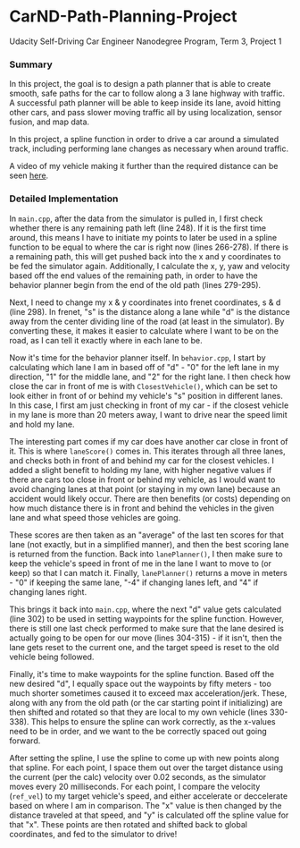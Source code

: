 # CarND-Path-Planning-Project
Udacity Self-Driving Car Engineer Nanodegree Program, Term 3, Project 1

### Summary

In this project, the goal is to design a path planner that is able to create smooth, safe paths for the car to follow along a 3 lane highway with traffic. A successful path planner will be able to keep inside its lane, avoid hitting other cars, and pass slower moving traffic all by using localization, sensor fusion, and map data.

In this project, a spline function in order to drive a car around a simulated track, including performing lane changes as necessary when around traffic.

A video of my vehicle making it further than the required distance can be seen [here](https://www.youtube.com/watch?v=???).








### Detailed Implementation

In `main.cpp`, after the data from the simulator is pulled in, I first check whether there is any remaining path left (line 248). If it is the first time around, this means I have to initiate my points to later be used in a spline function to be equal to where the car is right now (lines 266-278). If there is a remaining path, this will get pushed back into the x and y coordinates to be fed the simulator again. Additionally, I calculate the x, y, yaw and velocity based off the end values of the remaining path, in order to have the behavior planner begin from the end of the old path (lines 279-295).

Next, I need to change my x & y coordinates into frenet coordinates, s & d (line 298). In frenet, "s" is the distance along a lane while "d" is the distance away from the center dividing line of the road (at least in the simulator). By converting these, it makes it easier to calculate where I want to be on the road, as I can tell it exactly where in each lane to be.

Now it's time for the behavior planner itself. In `behavior.cpp`, I start by calculating which lane I am in based off of "d" - "0" for the left lane in my direction, "1" for the middle lane, and "2" for the right lane. I then check how close the car in front of me is with `ClosestVehicle()`, which can be set to look either in front of or behind my vehicle's "s" position in different lanes. In this case, I first am just checking in front of my car - if the closest vehicle in my lane is more than 20 meters away, I want to drive near the speed limit and hold my lane.

The interesting part comes if my car does have another car close in front of it. This is where `laneScore()` comes in. This iterates through all three lanes, and checks both in front of and behind my car for the closest vehicles. I added a slight benefit to holding my lane, with higher negative values if there are cars too close in front or behind my vehicle, as I would want to avoid changing lanes at that point (or staying in my own lane) because an accident would likely occur. There are then benefits (or costs) depending on how much distance there is in front and behind the vehicles in the given lane and what speed those vehicles are going.

These scores are then taken as an "average" of the last ten scores for that lane (not exactly, but in a simplified manner), and then the best scoring lane is returned from the function. Back into `lanePlanner()`, I then make sure to keep the vehicle's speed in front of me in the lane I want to move to (or keep) so that I can match it. Finally, `lanePlanner()` returns a move in meters - "0" if keeping the same lane, "-4" if changing lanes left, and "4" if changing lanes right.

This brings it back into `main.cpp`, where the next "d" value gets calculated (line 302) to be used in setting waypoints for the spline function. However, there is still one last check performed to make sure that the lane desired is actually going to be open for our move (lines 304-315) - if it isn't, then the lane gets reset to the current one, and the target speed is reset to the old vehicle being followed.

Finally, it's time to make waypoints for the spline function. Based off the new desired "d", I equally space out the waypoints by fifty meters - too much shorter sometimes caused it to exceed max acceleration/jerk. These, along with any from the old path (or the car starting point if initializing) are then shifted and rotated so that they are local to my own vehicle (lines 330-338). This helps to ensure the spline can work correctly, as the x-values need to be in order, and we want to the be correctly spaced out going forward.

After setting the spline, I use the spline to come up with new points along that spline. For each point, I space them out over the target distance using the current (per the calc) velocity over 0.02 seconds, as the simulator moves every 20 milliseconds. For each point, I compare the velocity (`ref_vel`) to my target vehicle's speed, and either accelerate or deccelerate based on where I am in comparison. The "x" value is then changed by the distance traveled at that speed, and "y" is calculated off the spline value for that "x". These points are then rotated and shifted back to global coordinates, and fed to the simulator to drive!
